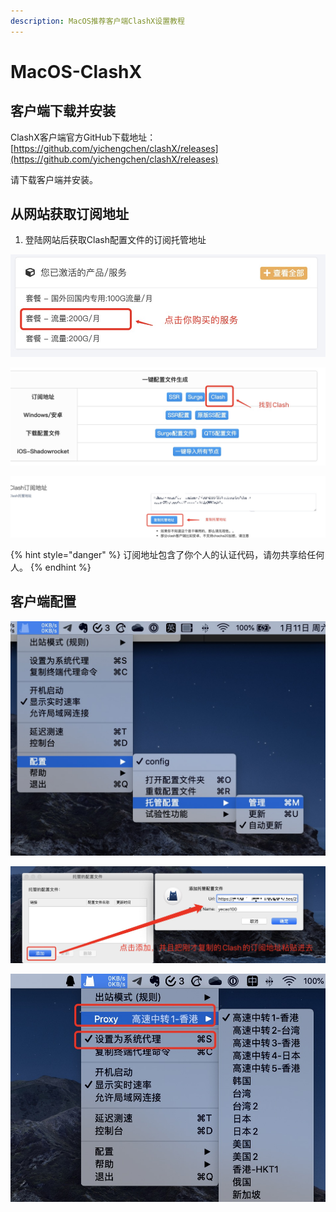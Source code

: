 ```yaml
---
description: MacOS推荐客户端ClashX设置教程
---
```


# MacOS-ClashX

## 客户端下载并安装

ClashX客户端官方GitHub下载地址：[https://github.com/yichengchen/clashX/releases](https://github.com/yichengchen/clashX/releases)

请下载客户端并安装。

## 从网站获取订阅地址

1. 登陆网站后获取Clash配置文件的订阅托管地址

![&#x767B;&#x9646;&#x7F51;&#x7AD9;&#x540E;&#xFF0C;&#x70B9;&#x51FB;&#x4F60;&#x8D2D;&#x4E70;&#x7684;&#x670D;&#x52A1;](.gitbook/assets/e2466959-5e18-4022-b643-16427f45e9ad.png)

![&#x5728;&#x4EA7;&#x54C1;&#x9875;&#x9762;&#x627E;&#x5230;Clash&#x7684;&#x8BA2;&#x9605;&#x6309;&#x94AE;](.gitbook/assets/8b737b87-d960-4a15-bc7e-4e67154191c4.png)

![&#x590D;&#x5236;&#x53D6;&#x5F97;Clash&#x7684;&#x8BA2;&#x9605;&#x5730;&#x5740;](.gitbook/assets/dc798f79-0f6d-4d48-bb0c-2d448958d9d2.png)

{% hint style="danger" %}
订阅地址包含了你个人的认证代码，请勿共享给任何人。
{% endhint %}

## 客户端配置

![](.gitbook/assets/4e24d63d-6828-499e-8807-f2e05b99d235.png)

![&#x628A;&#x521A;&#x624D;&#x590D;&#x5236;&#x7684;Clash&#x7684;&#x8BA2;&#x9605;&#x5730;&#x5740;&#x7C98;&#x8D34;&#x8FDB;&#x53BB;&#x5E76;&#x786E;&#x8BA4;](.gitbook/assets/a4edd0cb-e879-483b-8d19-4e7b15a64069.png)

![&#x786E;&#x8BA4;Proxy&#x6709;&#x9650;&#x4E86;&#x540E;&#xFF0C;&#x52FE;&#x9009;&#x201C;&#x8BBE;&#x7F6E;&#x4E3A;&#x7CFB;&#x7EDF;&#x4EE3;&#x7406;&#x201D;&#x5373;&#x53EF;&#x6B63;&#x5E38;&#x4E0A;&#x7F51;](.gitbook/assets/5d4e1de0-b1fd-468d-855d-425912f98866.png)

